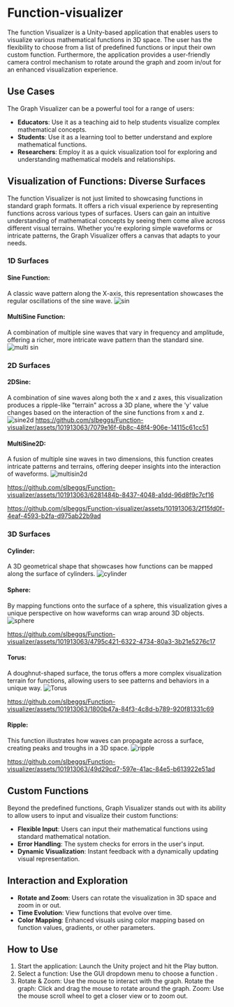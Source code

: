 # Function-visualizer
The function Visualizer is a Unity-based application that enables users to visualize various mathematical functions in 3D space. The user has the flexibility to choose from a list of predefined functions or input their own custom function. Furthermore, the application provides a user-friendly camera control mechanism to rotate around the graph and zoom in/out for an enhanced visualization experience.

## Use Cases
The Graph Visualizer can be a powerful tool for a range of users:

- **Educators**: Use it as a teaching aid to help students visualize complex mathematical concepts.
- **Students**: Use it as a learning tool to better understand and explore mathematical functions.
- **Researchers**: Employ it as a quick visualization tool for exploring and understanding mathematical models and relationships.

## Visualization of Functions: Diverse Surfaces
The function Visualizer is not just limited to showcasing functions in standard graph formats. It offers a rich visual experience by representing functions across various types of surfaces. Users can gain an intuitive understanding of mathematical concepts by seeing them come alive across different visual terrains. Whether you're exploring simple waveforms or intricate patterns, the Graph Visualizer offers a canvas that adapts to your needs.

### 1D Surfaces

#### Sine Function:
A classic wave pattern along the X-axis, this representation showcases the regular oscillations of the sine wave.
![sin](https://github.com/slbeggs/Function-visualizer/assets/101913063/1614326b-5f5a-4488-9fff-2bbd0ec510b1)

#### MultiSine Function:
A combination of multiple sine waves that vary in frequency and amplitude, offering a richer, more intricate wave pattern than the standard sine.
![multi sin](https://github.com/slbeggs/Function-visualizer/assets/101913063/22ea6e01-af2d-49b8-8f2a-f64cae259229)

### 2D Surfaces

#### 2DSine:
A combination of sine waves along both the x and z axes, this visualization produces a ripple-like "terrain" across a 3D plane, where the 'y' value changes based on the interaction of the sine functions from x and z.
![sine2d](https://github.com/slbeggs/Function-visualizer/assets/101913063/2822deac-e88d-422c-9747-ed57455694b1)
https://github.com/slbeggs/Function-visualizer/assets/101913063/7079e16f-6b8c-48f4-906e-14115c61cc51
#### MultiSine2D:
A fusion of multiple sine waves in two dimensions, this function creates intricate patterns and terrains, offering deeper insights into the interaction of waveforms.
![multisin2d](https://github.com/slbeggs/Function-visualizer/assets/101913063/ee8908be-6757-409c-bd62-fb5c52d8aaae)

https://github.com/slbeggs/Function-visualizer/assets/101913063/6281484b-8437-4048-a1dd-96d8f9c7cf16

https://github.com/slbeggs/Function-visualizer/assets/101913063/2f15fd0f-4eaf-4593-b2fa-d975ab22b9ad

### 3D Surfaces

#### Cylinder:
A 3D geometrical shape that showcases how functions can be mapped along the surface of cylinders.
![cylinder](https://github.com/slbeggs/Function-visualizer/assets/101913063/cc87a04e-fd12-4103-9fa1-b70072d4f06d)

#### Sphere:
By mapping functions onto the surface of a sphere, this visualization gives a unique perspective on how waveforms can wrap around 3D objects.
![sphere](https://github.com/slbeggs/Function-visualizer/assets/101913063/f289e778-44af-45c1-af33-c25ca95c8e77)





https://github.com/slbeggs/Function-visualizer/assets/101913063/4795c421-6322-4734-80a3-3b21e5276c17
#### Torus:
A doughnut-shaped surface, the torus offers a more complex visualization terrain for functions, allowing users to see patterns and behaviors in a unique way.
![Torus](https://github.com/slbeggs/Function-visualizer/assets/101913063/daa72dd9-fe09-4a31-b705-616a9c23c230)








https://github.com/slbeggs/Function-visualizer/assets/101913063/1800b47a-84f3-4c8d-b789-920f81331c69









#### Ripple:
This function illustrates how waves can propagate across a surface, creating peaks and troughs in a 3D space.
![ripple](https://github.com/slbeggs/Function-visualizer/assets/101913063/590fe927-9ff3-4ae9-b875-58ec09af7e64)






https://github.com/slbeggs/Function-visualizer/assets/101913063/49d29cd7-597e-41ac-84e5-b613922e51ad
















## Custom Functions

Beyond the predefined functions, Graph Visualizer stands out with its ability to allow users to input and visualize their custom functions:

- **Flexible Input**: Users can input their mathematical functions using standard mathematical notation.
- **Error Handling**: The system checks for errors in the user's input.
- **Dynamic Visualization**: Instant feedback with a dynamically updating visual representation.

## Interaction and Exploration

- **Rotate and Zoom**: Users can rotate the visualization in 3D space and zoom in or out.
- **Time Evolution**: View functions that evolve over time.
- **Color Mapping**: Enhanced visuals using color mapping based on function values, gradients, or other parameters.

## How to Use
1. Start the application: Launch the Unity project and hit the Play button.
2. Select a function: Use the GUI dropdown menu to choose a function .
3. Rotate & Zoom: Use the mouse to interact with the graph.
Rotate the graph: Click and drag the mouse to rotate around the graph.
Zoom: Use the mouse scroll wheel to get a closer view or to zoom out.
